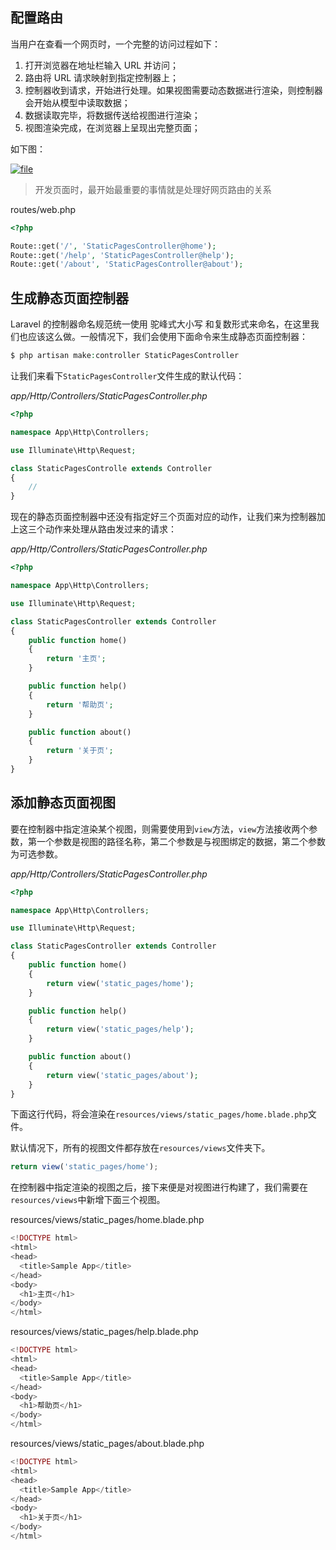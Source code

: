 ## 配置路由

当用户在查看一个网页时，一个完整的访问过程如下：

1. 打开浏览器在地址栏输入 URL 并访问；
2. 路由将 URL 请求映射到指定控制器上；
3. 控制器收到请求，开始进行处理。如果视图需要动态数据进行渲染，则控制器会开始从模型中读取数据；
4. 数据读取完毕，将数据传送给视图进行渲染；
5. 视图渲染完成，在浏览器上呈现出完整页面；

如下图：

[![](https://fsdhubcdn.phphub.org/uploads/images/201705/13/1/VptHggpp0v.png "file")](https://fsdhubcdn.phphub.org/uploads/images/201705/13/1/VptHggpp0v.png)

> 开发页面时，最开始最重要的事情就是处理好网页路由的关系

routes/web.php

```php
<?php

Route::get('/', 'StaticPagesController@home');
Route::get('/help', 'StaticPagesController@help');
Route::get('/about', 'StaticPagesController@about');
```

## 生成静态页面控制器

Laravel 的控制器命名规范统一使用 驼峰式大小写 和复数形式来命名，在这里我们也应该这么做。一般情况下，我们会使用下面命令来生成静态页面控制器：

```php
$ php artisan make:controller StaticPagesController
```

让我们来看下`StaticPagesController`文件生成的默认代码：

_app/Http/Controllers/StaticPagesController.php_

```php
<?php

namespace App\Http\Controllers;

use Illuminate\Http\Request;

class StaticPagesControlle extends Controller
{
    //
}
```

现在的静态页面控制器中还没有指定好三个页面对应的动作，让我们来为控制器加上这三个动作来处理从路由发过来的请求：

_app/Http/Controllers/StaticPagesController.php_

```php
<?php

namespace App\Http\Controllers;

use Illuminate\Http\Request;

class StaticPagesController extends Controller
{
    public function home()
    {
        return '主页';
    }

    public function help()
    {
        return '帮助页';
    }

    public function about()
    {
        return '关于页';
    }
}
```

## 添加静态页面视图

要在控制器中指定渲染某个视图，则需要使用到`view`方法，`view`方法接收两个参数，第一个参数是视图的路径名称，第二个参数是与视图绑定的数据，第二个参数为可选参数。

_app/Http/Controllers/StaticPagesController.php_

```php
<?php

namespace App\Http\Controllers;

use Illuminate\Http\Request;

class StaticPagesController extends Controller
{
    public function home()
    {
        return view('static_pages/home');
    }

    public function help()
    {
        return view('static_pages/help');
    }

    public function about()
    {
        return view('static_pages/about');
    }
}
```

下面这行代码，将会渲染在`resources/views/static_pages/home.blade.php`文件。

默认情况下，所有的视图文件都存放在`resources/views`文件夹下。

```js
return view('static_pages/home');
```

在控制器中指定渲染的视图之后，接下来便是对视图进行构建了，我们需要在`resources/views`中新增下面三个视图。

resources/views/static\_pages/home.blade.php

```php
<!DOCTYPE html>
<html>
<head>
  <title>Sample App</title>
</head>
<body>
  <h1>主页</h1>
</body>
</html>
```

resources/views/static\_pages/help.blade.php

```php
<!DOCTYPE html>
<html>
<head>
  <title>Sample App</title>
</head>
<body>
  <h1>帮助页</h1>
</body>
</html>
```

resources/views/static\_pages/about.blade.php

```php
<!DOCTYPE html>
<html>
<head>
  <title>Sample App</title>
</head>
<body>
  <h1>关于页</h1>
</body>
</html>
```



